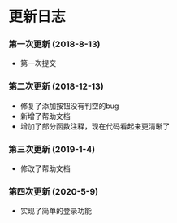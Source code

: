 更新日志
===
### 第一次更新 (2018-8-13)
* 第一次提交

### 第二次更新 (2018-12-13)
* 修复了添加按钮没有判空的bug
* 新增了帮助文档
* 增加了部分函数注释，现在代码看起来更清晰了

### 第三次更新 (2019-1-4)
* 修改了帮助文档

### 第四次更新 (2020-5-9)
* 实现了简单的登录功能